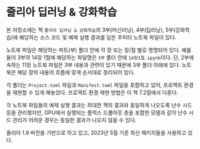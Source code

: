 # 줄리아 딥러닝 & 강화학습

본 저장소에는 책 ```줄리아 딥러닝 & 강화학습```의 3부(머신러닝), 4부(딥러닝), 5부(강화학습)에 해당하는 소스 코드 및 예제 실행 결과를 담은 주피터 노트북 파일이 있다.

노트북 파일은 해당하는 파트(부) 폴더 안에 각 장 또는 장/절 별로 명명되어 있다. 예를 들어 3부의 14장 1절에 해당하는 파일명은 ```3부``` 폴더 안에 ```14장1절.ipynb```이다. 단, 2부에 속하는 11장 노트북 파일은 3부 내용과 관련이 있기 때문에 3부 폴더 아래에 있다. 노트북은 해당 장의 내용의 흐름에 맞게 순서대로 정리되어 있다. 

각 폴더는 ```Project.toml``` 파일과 ```Manifest.toml``` 파일을 포함하고 있어, 프로젝트 환경을 재현할 수 있게 해놓았다. 프로젝트 환경 재현 방법은 이 책 7.2절에서 다룬다.   

각 노트북 파일들의 예제 실행 결과는 최대한 책의 결과와 동일하게 나오도록 난수 시드 등을 관리했지만, GPU에서 실행되는 플럭스 드롭아웃 층을 포함한 모델과 같이 난수 시드 관리가 어려운 경우는 동일한 결과가 나오지 않을 수 있다.  

줄리아 1.9 버전을 기반으로 하고 있고, 2023년 5월 기준 최신 패키지들을 사용하고 있다.
